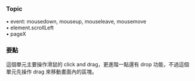 ### Topic ###
• event: mousedown, mouseup, mouseleave, mousemove  
• element.scrollLeft  
• pageX  

### 要點 ###
這個單元主要操作滑鼠的 click and drag，更進階一點還有 drop 功能，不過這個單元先操作 drag 來移動畫面內的區塊。
